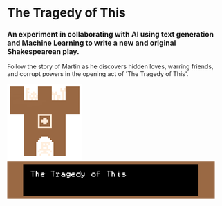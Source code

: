 # The Tragedy of This

### An experiment in collaborating with AI using text generation and Machine Learning to write a new and original Shakespearean play.

Follow the story of Martin as he discovers hidden loves, warring friends, and corrupt powers in the opening act of 'The Tragedy of This'.

![The Tragedy of This](01.png)
![The Tragedy of This](00.png)

